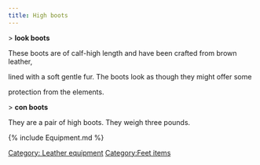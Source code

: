 ```yaml
---
title: High boots
---
```


\> **look boots**

These boots are of calf-high length and have been crafted from brown
leather,

lined with a soft gentle fur. The boots look as though they might offer
some

protection from the elements.

\> **con boots**

They are a pair of high boots. They weigh three pounds.

{% include Equipment.md %}

[Category: Leather equipment](Category:_Leather_equipment "wikilink")
[Category:Feet items](Category:Feet_items "wikilink")